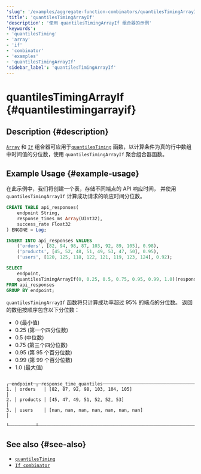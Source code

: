 ```yaml
---
'slug': '/examples/aggregate-function-combinators/quantilesTimingArrayIf'
'title': 'quantilesTimingArrayIf'
'description': '使用 quantilesTimingArrayIf 组合器的示例'
'keywords':
- 'quantilesTiming'
- 'array'
- 'if'
- 'combinator'
- 'examples'
- 'quantilesTimingArrayIf'
'sidebar_label': 'quantilesTimingArrayIf'
---
```



# quantilesTimingArrayIf {#quantilestimingarrayif}

## Description {#description}

[`Array`](/sql-reference/aggregate-functions/combinators#-array) 和 [`If`](/sql-reference/aggregate-functions/combinators#-if) 
组合器可应用于[`quantilesTiming`](/sql-reference/aggregate-functions/reference/quantiletiming)
函数，以计算条件为真的行中数组中时间值的分位数，使用 `quantilesTimingArrayIf` 聚合组合器函数。

## Example Usage {#example-usage}

在此示例中，我们将创建一个表，存储不同端点的 API 响应时间，
并使用 `quantilesTimingArrayIf` 计算成功请求的响应时间分位数。

```sql title="Query"
CREATE TABLE api_responses(
    endpoint String,
    response_times_ms Array(UInt32),
    success_rate Float32
) ENGINE = Log;

INSERT INTO api_responses VALUES
    ('orders', [82, 94, 98, 87, 103, 92, 89, 105], 0.98),
    ('products', [45, 52, 48, 51, 49, 53, 47, 50], 0.95),
    ('users', [120, 125, 118, 122, 121, 119, 123, 124], 0.92);

SELECT
    endpoint,
    quantilesTimingArrayIf(0, 0.25, 0.5, 0.75, 0.95, 0.99, 1.0)(response_times_ms, success_rate >= 0.95) as response_time_quantiles
FROM api_responses
GROUP BY endpoint;
```

`quantilesTimingArrayIf` 函数将只计算成功率超过 95% 的端点的分位数。
返回的数组按顺序包含以下分位数：
- 0 (最小值)
- 0.25 (第一个四分位数)
- 0.5 (中位数)
- 0.75 (第三个四分位数)
- 0.95 (第 95 个百分位数)
- 0.99 (第 99 个百分位数)
- 1.0 (最大值)

```response title="Response"
   ┌─endpoint─┬─response_time_quantiles─────────────────────────────────────────────┐
1. │ orders   │ [82, 87, 92, 98, 103, 104, 105]                                     │
2. │ products │ [45, 47, 49, 51, 52, 52, 53]                                        │
3. │ users    │ [nan, nan, nan, nan, nan, nan, nan]                                 │
   └──────────┴─────────────────────────────────────────────────────────────────────┘
```

## See also {#see-also}
- [`quantilesTiming`](/sql-reference/aggregate-functions/reference/quantiletiming)
- [`If combinator`](/sql-reference/aggregate-functions/combinators#-if)
